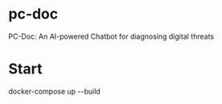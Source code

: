 # pc-doc
PC-Doc: An AI-powered Chatbot for diagnosing digital threats

# Start
docker-compose up --build
